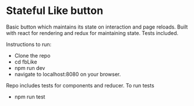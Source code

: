 # Stateful Like button

Basic button which maintains its state on interaction and page reloads. Built with react for rendering and redux for maintaining state. Tests included.

Instructions to run:
  - Clone the repo
  - cd fbLike
  - npm run dev
  - navigate to localhost:8080 on your browser.

Repo includes tests for components and reducer. To run tests
  - npm run test
